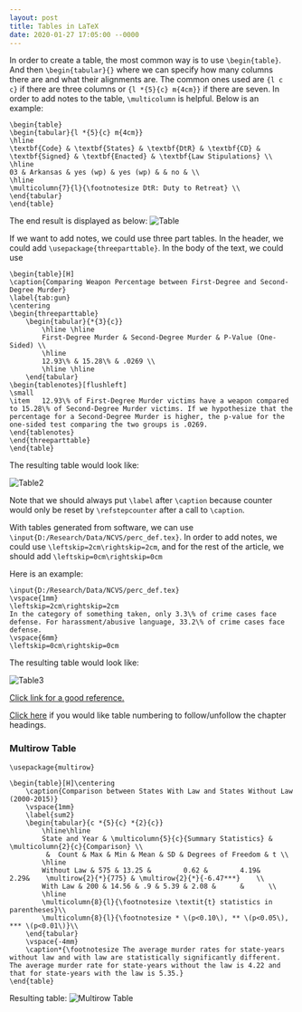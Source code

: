 ```yaml
---
layout: post
title: Tables in LaTeX
date: 2020-01-27 17:05:00 --0000
---
```


In order to create a table, the most common way is to use ```\begin{table}```. And then ```\begin{tabular}{}``` where we can specify how many columns there are and what their alignments are. The common ones used are ```{l c c}``` if there are three columns or ```{l *{5}{c} m{4cm}}``` if there are seven. In order to add notes to the table, ```\multicolumn``` is helpful. Below is an example:
```
\begin{table}
\begin{tabular}{l *{5}{c} m{4cm}}
\hline
\textbf{Code} & \textbf{States} & \textbf{DtR} & \textbf{CD} & \textbf{Signed} & \textbf{Enacted} & \textbf{Law Stipulations} \\
\hline
03 & Arkansas & yes (wp) & yes (wp) & & no & \\
\hline
\multicolumn{7}{l}{\footnotesize DtR: Duty to Retreat} \\
\end{tabular}
\end{table}
```
The end result is displayed as below:
![Table](/images/table.jpg "Table")

If we want to add notes, we could use three part tables. In the header, we could add ```\usepackage{threeparttable}```. In the body of the text, we could use
```
\begin{table}[H]
\caption{Comparing Weapon Percentage between First-Degree and Second-Degree Murder}
\label{tab:gun}
\centering
\begin{threeparttable}
	\begin{tabular}{*{3}{c}}
		\hline \hline
		First-Degree Murder & Second-Degree Murder & P-Value (One-Sided) \\
		\hline
		12.93\% & 15.28\% & .0269 \\
		\hline \hline
	\end{tabular}
\begin{tablenotes}[flushleft]
\small
\item	12.93\% of First-Degree Murder victims have a weapon compared to 15.28\% of Second-Degree Murder victims. If we hypothesize that the percentage for a Second-Degree Murder is higher, the p-value for the one-sided test comparing the two groups is .0269.
\end{tablenotes}
\end{threeparttable}
\end{table}
```

The resulting table would look like:

![Table2](/images/table2.jpg "Table 2")

Note that we should always put `\label` after `\caption` because counter would only be reset by `\refstepcounter` after a call to `\caption`.

With tables generated from software, we can use ```\input{D:/Research/Data/NCVS/perc_def.tex}```. In order to add notes, we could use
```\leftskip=2cm\rightskip=2cm```, and for the rest of the article, we should add ```\leftskip=0cm\rightskip=0cm```

Here is an example:
```
\input{D:/Research/Data/NCVS/perc_def.tex}
\vspace{1mm}
\leftskip=2cm\rightskip=2cm
In the category of something taken, only 3.3\% of crime cases face defense. For harassment/abusive language, 33.2\% of crime cases face defense.
\vspace{6mm}
\leftskip=0cm\rightskip=0cm
```

The resulting table would look like:

![Table3](/images/table3.jpg "Table 3")

[Click link for a good reference.](https://www.overleaf.com/learn/latex/Tables)

[Click here](https://tex.stackexchange.com/questions/28333/continuous-v-per-chapter-section-numbering-of-figures-tables-and-other-docume) if you would like table numbering to follow/unfollow the chapter headings.

### Multirow Table
```
\usepackage{multirow}

\begin{table}[H]\centering
	\caption{Comparison between States With Law and States Without Law (2000-2015)}
	\vspace{1mm}
	\label{sum2}
	\begin{tabular}{c *{5}{c} *{2}{c}}
		\hline\hline
		State and Year & \multicolumn{5}{c}{Summary Statistics} & \multicolumn{2}{c}{Comparison} \\
		 &  Count & Max & Min & Mean & SD & Degrees of Freedom & t \\
		\hline
		Without Law & 575 & 13.25 &        0.62 &        4.19&         2.29&    \multirow{2}{*}{775} & \multirow{2}{*}{-6.47***}    \\
		With Law & 200 & 14.56 & .9 & 5.39 & 2.08 &      &      \\
		\hline
		\multicolumn{8}{l}{\footnotesize \textit{t} statistics in parentheses}\\
		\multicolumn{8}{l}{\footnotesize * \(p<0.10\), ** \(p<0.05\), *** \(p<0.01\)}\\
	\end{tabular}
	\vspace{-4mm}
	\caption*{\footnotesize The average murder rates for state-years without law and with law are statistically significantly different. The average murder rate for state-years without the law is 4.22 and that for state-years with the law is 5.35.}
\end{table}
```

Resulting table:
![Multirow Table](/images/multirow_table.jpg "Multirow Table")